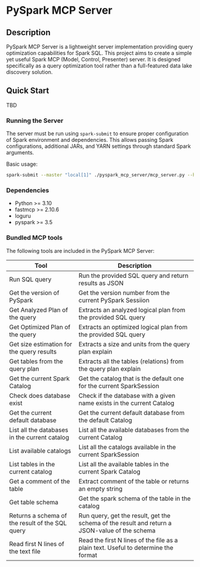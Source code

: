# PySpark MCP Server

## Description

PySpark MCP Server is a lightweight server implementation providing query optimization capabilities for Spark SQL. This
project aims to create a simple yet useful Spark MCP (Model, Control, Presenter) server. It is designed specifically as
a query optimization tool rather than a full-featured data lake discovery solution.

## Quick Start

TBD

### Running the Server

The server must be run using `spark-submit` to ensure proper configuration of Spark environment and dependencies. This
allows passing Spark configurations, additional JARs, and YARN settings through standard Spark arguments.

Basic usage:
```sh
spark-submit --master "local[1]" ./pyspark_mcp_server/mcp_server.py --host "127.0.0.1" --port 8090
```

### Dependencies

- Python >= 3.10
- fastmcp >= 2.10.6
- loguru
- pyspark >= 3.5

### Bundled MCP tools

The following tools are included in the PySpark MCP Server:

| Tool                                            | Description                                                                                   |
|-------------------------------------------------|-----------------------------------------------------------------------------------------------|
| Run SQL query                                   | Run the provided SQL query and return results as JSON                                         |
| Get the version of PySpark                      | Get the version number from the current PySpark Sessiion                                      |
| Get Analyzed Plan of the query                  | Extracts an analyzed logical plan from the provided SQL query                                 |
| Get Optimized Plan of the query                 | Extracts an optimized logical plan from the provided SQL query                                |
| Get size estimation for the query results       | Extracts a size and units from the query plan explain                                         |
| Get tables from the query plan                  | Extracts all the tables (relations) from the query plan explain                               |
| Get the current Spark Catalog                   | Get the catalog that is the default one for the current SparkSession                          |
| Check does database exist                       | Check if the database with a given name exists in the current Catalog                         |
| Get the current default database                | Get the current default database from the default Catalog                                     |
| List all the databases in the current catalog   | List all the available databases from the current Catalog                                     |
| List available catalogs                         | List all the catalogs available in the current SparkSession                                   |
| List tables in the current catalog              | List all the available tables in the current Spark Catalog                                    |
| Get a comment of the table                      | Extract comment of the table or returns an empty string                                       |
| Get table schema                                | Get the spark schema of the table in the catalog                                              |
| Returns a schema of the result of the SQL query | Run query, get the result, get the schema of the result and return a JSON-value of the schema |
| Read first N lines of the text file             | Read the first N lines of the file as a plain text. Useful to determine the format            |

